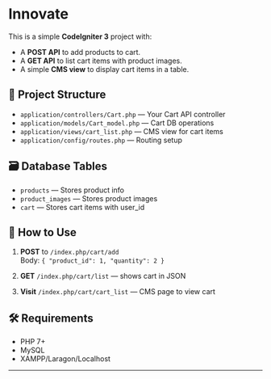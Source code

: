 # Innovate

This is a simple **CodeIgniter 3** project with:

- A **POST API** to add products to cart.
- A **GET API** to list cart items with product images.
- A simple **CMS view** to display cart items in a table.

## 📂 Project Structure

- `application/controllers/Cart.php` — Your Cart API controller
- `application/models/Cart_model.php` — Cart DB operations
- `application/views/cart_list.php` — CMS view for cart items
- `application/config/routes.php` — Routing setup

## 🗃️ Database Tables

- `products` — Stores product info
- `product_images` — Stores product images
- `cart` — Stores cart items with user_id

## 🚀 How to Use

1. **POST** to `/index.php/cart/add`  
   Body: `{ "product_id": 1, "quantity": 2 }`

2. **GET** `/index.php/cart/list` — shows cart in JSON

3. **Visit** `/index.php/cart/cart_list` — CMS page to view cart

## 🛠️ Requirements

- PHP 7+
- MySQL
- XAMPP/Laragon/Localhost

---


